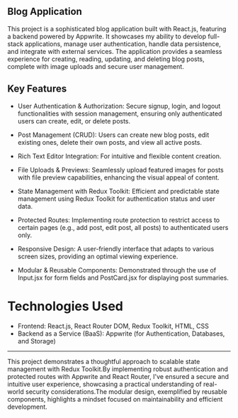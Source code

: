## Blog Application

This project is a sophisticated blog application built with React.js, featuring a backend powered by Appwrite. It showcases my ability to develop full-stack applications, manage user authentication, handle data persistence, and integrate with external services. The application provides a seamless experience for creating, reading, updating, and deleting blog posts, complete with image uploads and secure user management.

## Key Features

- User Authentication & Authorization: Secure signup, login, and logout functionalities with session management, ensuring only authenticated users can create, edit, or delete posts.

- Post Management (CRUD): Users can create new blog posts, edit existing ones, delete their own posts, and view all active posts.

- Rich Text Editor Integration: For intuitive and flexible content creation.

- File Uploads & Previews: Seamlessly upload featured images for posts with file preview capabilities, enhancing the visual appeal of content.

- State Management with Redux Toolkit: Efficient and predictable state management using Redux Toolkit for authentication status and user data.

- Protected Routes: Implementing route protection to restrict access to certain pages (e.g., add post, edit post, all posts) to authenticated users only.

- Responsive Design: A user-friendly interface that adapts to various screen sizes, providing an optimal viewing experience.

- Modular & Reusable Components: Demonstrated through the use of Input.jsx for form fields and PostCard.jsx for displaying post summaries.

# Technologies Used

- Frontend: React.js, React Router DOM, Redux Toolkit, HTML, CSS
- Backend as a Service (BaaS): Appwrite (for Authentication, Databases, and Storage)

---

This project demonstrates a thoughtful approach to scalable state management with Redux Toolkit.By implementing robust authentication and protected routes with Appwrite and React Router, I've ensured a secure and intuitive user experience, showcasing a practical understanding of real-world security considerations.The modular design, exemplified by reusable components, highlights a mindset focused on maintainability and efficient development.
